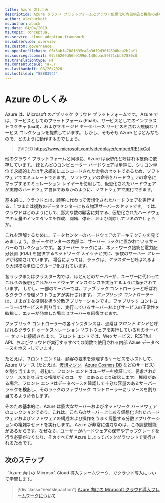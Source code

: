 ```yaml
---
title: Azure のしくみ
description: Azure クラウド プラットフォームとクラウド仮想化の内部構造と機能の基本について説明します。
author: alexbuckgit
ms.author: abuck
ms.date: 04/04/2019
ms.topic: conceptual
ms.service: cloud-adoption-framework
ms.subservice: overview
ms.custom: governance
ms.openlocfilehash: 05c3abfa708f635ca8b3df9d30f7690bea2b2af1
ms.sourcegitcommit: 07d56209d56ee199dd148dbac59671cbb57880c0
ms.translationtype: HT
ms.contentlocale: ja-JP
ms.lasthandoff: 08/26/2020
ms.locfileid: "88883945"
---
```

# <a name="how-does-azure-work"></a>Azure のしくみ

Azure は、Microsoft のパブリック クラウド プラットフォームです。 Azure では、サービスとしてのプラットフォーム (PaaS)、サービスとしてのインフラストラクチャ (IaaS)、およびマネージド データベース サービスを含む大規模なサービス コレクションを提供しています。 しかし、そもそも Azure とはどんなもので、どのように動作するのでしょう。

<!-- markdownlint-disable MD034 -->

> [!VIDEO https://www.microsoft.com/videoplayer/embed/RE2ixGo]

<!-- markdownlint-enable MD034 -->

他のクラウド プラットフォームと同様に、Azure は*仮想化*と呼ばれる技術に依存しています。 ほとんどのコンピューター ハードウェアは単純に、シリコン単位で永続的または半永続的にエンコードされた命令のセットであるため、ソフトウェアでエミュレートできます。 ソフトウェアの命令をハードウェアの命令にマップするエミュレーション レイヤーを使用して、仮想化されたハードウェアが実際のハードウェア自体であるかのように、ソフトウェアで実行できます。

基本的に、クラウドとは、顧客に代わって仮想化されたハードウェアを実行する、1 つまたは複数のデータセンターにある物理サーバーのセットです。 では、クラウドはどのようにして、膨大な数の顧客に対する、仮想化されたハードウェアの大量のインスタンスを作成、開始、停止、および削除しているのでしょうか。

これを理解するために、データセンターのハードウェアのアーキテクチャを見てみましょう。 各データセンターの内部は、サーバー ラックに置かれているサーバーのコレクションです。 各サーバー ラックには、ネットワーク接続と電力配分装置 (PDU) を提供するネットワーク スイッチと共に、多数のサーバー *ブレード*が格納されています。 場合によっては、ラックは、*クラスター*と呼ばれるより大規模な単位にグループ化されています。

各ラックまたはクラスター内では、ほとんどのサーバーが、ユーザーに代わってこれらの仮想化されたハードウェア インスタンスを実行するように指示されています。 しかし、一部のサーバーでは、ファブリック コントローラーと呼ばれるクラウド管理ソフトウェアが実行されます。 *ファブリック コントローラー*は、さまざまな役割を担う分散アプリケーションです。 ファブリック コントローラーはサービスを割り当て、実行しているサーバーおよびサービスの正常性を監視し、エラーが発生した場合はサーバーを回復させます。

ファブリック コントローラーの各インスタンスは、通常は*フロント エンド*と呼ばれるクラウド オーケストレーション ソフトウェアを実行している別のサーバー セットに接続されます。 フロント エンドでは、Web サービス、RESTful API、およびクラウドが実行するすべての関数で使用される内部 Azure データベースをホストしています。

たとえば、フロントエンドは、顧客の要求を処理するサービスをホストして、Azure リソース (たとえば、[仮想マシン](/azure/virtual-machines)、[Azure Cosmos DB](/azure/cosmos-db/introduction) などのサービス) を割り当てます。 最初に、フロント エンドはユーザーを検証して、要求されたリソースを割り当てる権限がそのユーザーにあることを確認します。 権限がある場合、フロント エンドはデータベースを確認して十分な容量のあるサーバー ラックを検出し、そのラックのファブリック コントローラーにリソースを割り当てるよう命令します。

そのため基本的に、Azure は膨大なサーバーおよびネットワーク ハードウェアのコレクションであり、これは、これらのサーバー上にある仮想化されたハードウェアおよびソフトウェアの構成および操作をうまく調整する分散アプリケーションの複雑なセットを実行します。 Azure が非常に強力なのは、この調整機能があるからです。なぜなら、ユーザーがハードウェアの保守やアップグレードを行う必要がなくなり、そのすべてが Azure によってバックグラウンドで実行されるためです。

## <a name="next-steps"></a>次のステップ

「Azure 向けの Microsoft Cloud 導入フレームワーク」でクラウド導入について学習します。

> [!div class="nextstepaction"]
> [Azure 向けの Microsoft クラウド導入フレームワークについて](../index.yml)
